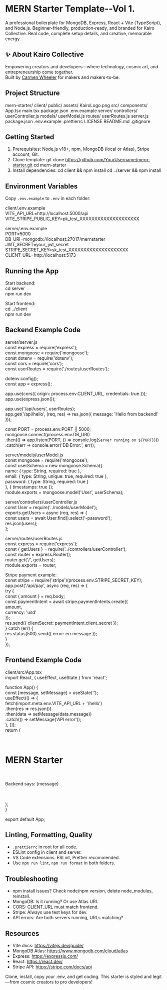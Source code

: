 # MERN Starter Template--Vol 1.

A professional boilerplate for MongoDB, Express, React + Vite (TypeScript), and Node.js. Beginner-friendly, production-ready, and branded for Kairo Collective. Real code, complete setup details, and creative, memorable energy.

## ✨ About Kairo Collective

Empowering creators and developers—where technology, cosmic art, and entrepreneurship come together.  
Built by [Carmen Wheeler](https://github.com/OutsideofemiT) for makers and makers-to-be.

## Project Structure

mern-starter/
  client/
    public/
      assets/
        KairoLogo.png
    src/
      components/
      App.tsx
      main.tsx
    package.json
    .env.example
  server/
    controllers/
      userController.js
    models/
      userModel.js
    routes/
      userRoutes.js
    server.js
    package.json
    .env.example
  .prettierrc
  LICENSE
  README.md
  .gitignore

## Getting Started

1. Prerequisites: Node.js v18+, npm, MongoDB (local or Atlas), Stripe account, Git.
2. Clone template:
   git clone https://github.com/YourUsername/mern-starter.git
   cd mern-starter
3. Install dependencies:
   cd client && npm install
   cd ../server && npm install

## Environment Variables

Copy `.env.example` to `.env` in each folder:

client/.env.example  
VITE_API_URL=http://localhost:5000/api  
VITE_STRIPE_PUBLIC_KEY=pk_test_XXXXXXXXXXXXXXXXXXXX  

server/.env.example  
PORT=5000  
DB_URI=mongodb://localhost:27017/mernstarter  
JWT_SECRET=your_jwt_secret  
STRIPE_SECRET_KEY=sk_test_XXXXXXXXXXXXXXXXXXXX  
CLIENT_URL=http://localhost:5173  

## Running the App

Start backend:  
cd server  
npm run dev  

Start frontend:  
cd ../client  
npm run dev  

## Backend Example Code

server/server.js  
const express = require('express');  
const mongoose = require('mongoose');  
const dotenv = require('dotenv');  
const cors = require('cors');  
const userRoutes = require('./routes/userRoutes');  

dotenv.config();  
const app = express();  

app.use(cors({ origin: process.env.CLIENT_URL, credentials: true }));  
app.use(express.json());  

app.use('/api/users', userRoutes);  
app.get('/api/hello', (req, res) => res.json({ message: 'Hello from backend!' }));  

const PORT = process.env.PORT || 5000;  
mongoose.connect(process.env.DB_URI)  
  .then(() => app.listen(PORT, () => console.log(`Server running on ${PORT}`)))  
  .catch(err => console.error('DB Error:', err));  

server/models/userModel.js  
const mongoose = require('mongoose');  
const userSchema = new mongoose.Schema({  
  name: { type: String, required: true },  
  email: { type: String, unique: true, required: true },  
  password: { type: String, required: true }  
}, { timestamps: true });  
module.exports = mongoose.model('User', userSchema);  

server/controllers/userController.js  
const User = require('../models/userModel');  
exports.getUsers = async (req, res) => {  
  const users = await User.find().select('-password');  
  res.json(users);  
};  

server/routes/userRoutes.js  
const express = require('express');  
const { getUsers } = require('../controllers/userController');  
const router = express.Router();  
router.get('/', getUsers);  
module.exports = router;  

Stripe payment example:  
const stripe = require('stripe')(process.env.STRIPE_SECRET_KEY);  
app.post('/api/pay', async (req, res) => {  
  try {  
    const { amount } = req.body;  
    const paymentIntent = await stripe.paymentIntents.create({  
      amount,  
      currency: 'usd'  
    });  
    res.send({ clientSecret: paymentIntent.client_secret });  
  } catch (err) {  
    res.status(500).send({ error: err.message });  
  }  
});  

## Frontend Example Code

client/src/App.tsx  
import React, { useEffect, useState } from 'react';  

function App() {  
  const [message, setMessage] = useState('');  
  useEffect(() => {  
    fetch(import.meta.env.VITE_API_URL + '/hello')  
      .then(res => res.json())  
      .then(data => setMessage(data.message))  
      .catch(() => setMessage('API error'));  
  }, []);  
  return (  
    <div>  
      <h1>MERN Starter</h1>  
      <p>Backend says: {message}</p>  
    </div>  
  );  
}  

export default App;  

## Linting, Formatting, Quality

- `.prettierrc` in root for all code.
- ESLint config in client and server.
- VS Code extensions: ESLint, Prettier recommended.
- Use `npm run lint`, `npm run format` in both folders.

## Troubleshooting

- npm install issues? Check node/npm version, delete node_modules, reinstall.
- MongoDB: Is it running? Or use Atlas URI.
- CORS: CLIENT_URL must match frontend.
- Stripe: Always use test keys for dev.
- API errors: Are both servers running, URLs matching?

## Resources

- Vite docs: https://vitejs.dev/guide/
- MongoDB Atlas: https://www.mongodb.com/cloud/atlas
- Express: https://expressjs.com/
- React: https://react.dev/
- Stripe API: https://stripe.com/docs/api

Clone, install, copy your .env, and get coding. This starter is styled and legit—from cosmic creators to pro developers!
